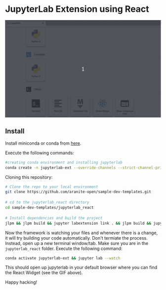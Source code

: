 # JupyterLab Extension using React

![react-widget](./react-jupyterextension.gif)


## Install
Install miniconda or conda from [here](https://docs.conda.io/projects/conda/en/latest/user-guide/install/index.html).

Execute the following commands:

```bash
#creating conda environment and installing jupyterlab
conda create -n jupyterlab-ext --override-channels --strict-channel-priority -c conda-forge -c anaconda jupyterlab cookiecutter nodejs git && conda activate jupyterlab-ext && conda install -c conda-forge jupyterlab=2
```

Cloning this repository:

```bash
# Clone the repo to your local environment
git clone https://github.com/aranite-open/sample-dev-templates.git

# cd to the jupyterlab_react directory
cd sample-dev-templates/jupyterlab_react

# Install dependencies and build the project
jlpm && jlpm build && jupyter labextension link . && jlpm build && jupyter lab build && jlpm watch
```

Now the framework is watching your files and whenever there is a change, it will try building your code automatically. Don't termiate the process. Instead, open up a new terminal window/tab. Make sure you are in the `jupyterlab_react` folder. Execute the following command:

```bash
conda activate jupyterlab-ext && jupyter lab --watch
```

This should open up jupyterlab in your default browser where you can find the React Widget (see the GIF above).

Happy hacking!
